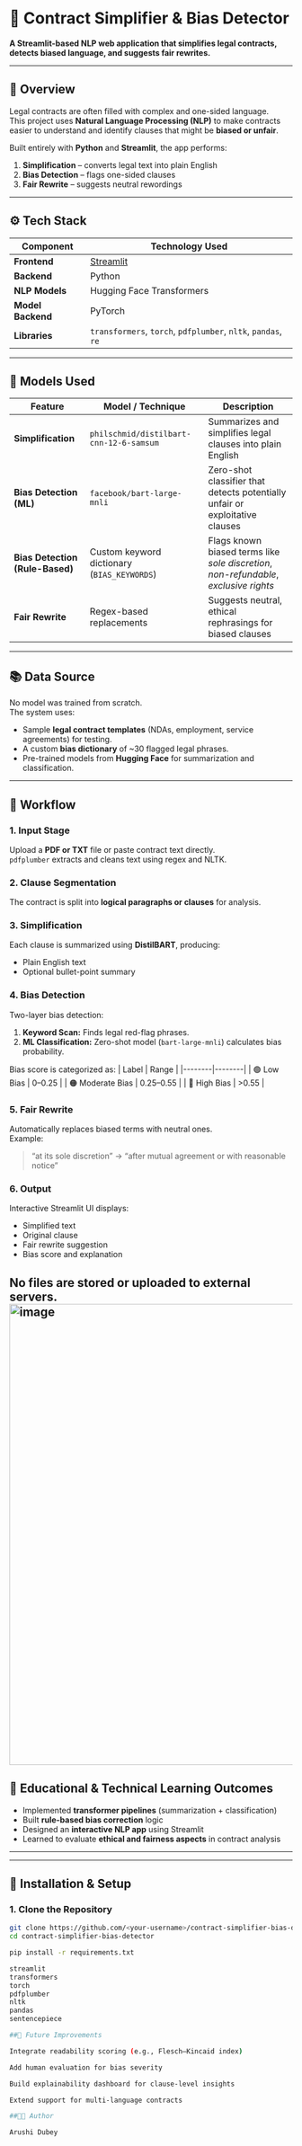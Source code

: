 # 🧠 Contract Simplifier & Bias Detector

**A Streamlit-based NLP web application that simplifies legal contracts, detects biased language, and suggests fair rewrites.**

---

## 🚀 Overview

Legal contracts are often filled with complex and one-sided language.  
This project uses **Natural Language Processing (NLP)** to make contracts easier to understand and identify clauses that might be **biased or unfair**.

Built entirely with **Python** and **Streamlit**, the app performs:
1. **Simplification** – converts legal text into plain English  
2. **Bias Detection** – flags one-sided clauses  
3. **Fair Rewrite** – suggests neutral rewordings

---

## ⚙️ Tech Stack

| Component | Technology Used |
|------------|----------------|
| **Frontend** | [Streamlit](https://streamlit.io/) |
| **Backend** | Python |
| **NLP Models** | Hugging Face Transformers |
| **Model Backend** | PyTorch |
| **Libraries** | `transformers`, `torch`, `pdfplumber`, `nltk`, `pandas`, `re` |

---

## 🧩 Models Used

| Feature | Model / Technique | Description |
|----------|------------------|--------------|
| **Simplification** | `philschmid/distilbart-cnn-12-6-samsum` | Summarizes and simplifies legal clauses into plain English |
| **Bias Detection (ML)** | `facebook/bart-large-mnli` | Zero-shot classifier that detects potentially unfair or exploitative clauses |
| **Bias Detection (Rule-Based)** | Custom keyword dictionary (`BIAS_KEYWORDS`) | Flags known biased terms like *sole discretion*, *non-refundable*, *exclusive rights* |
| **Fair Rewrite** | Regex-based replacements | Suggests neutral, ethical rephrasings for biased clauses |

---

## 📚 Data Source

No model was trained from scratch.  
The system uses:
- Sample **legal contract templates** (NDAs, employment, service agreements) for testing.  
- A custom **bias dictionary** of ~30 flagged legal phrases.  
- Pre-trained models from **Hugging Face** for summarization and classification.

---

## 🧮 Workflow

### 1. **Input Stage**
Upload a **PDF or TXT** file or paste contract text directly.  
`pdfplumber` extracts and cleans text using regex and NLTK.

### 2. **Clause Segmentation**
The contract is split into **logical paragraphs or clauses** for analysis.

### 3. **Simplification**
Each clause is summarized using **DistilBART**, producing:
- Plain English text
- Optional bullet-point summary

### 4. **Bias Detection**
Two-layer bias detection:
1. **Keyword Scan:** Finds legal red-flag phrases.  
2. **ML Classification:** Zero-shot model (`bart-large-mnli`) calculates bias probability.

Bias score is categorized as:
| Label | Range |
|--------|--------|
| 🟢 Low Bias | 0–0.25 |
| 🟠 Moderate Bias | 0.25–0.55 |
| 🔴 High Bias | >0.55 |

### 5. **Fair Rewrite**
Automatically replaces biased terms with neutral ones.  
Example:
> “at its sole discretion” → “after mutual agreement or with reasonable notice”

### 6. **Output**
Interactive Streamlit UI displays:
- Simplified text  
- Original clause  
- Fair rewrite suggestion  
- Bias score and explanation  

No files are stored or uploaded to external servers.
 <img width="1788" height="821" alt="image" src="https://github.com/user-attachments/assets/3ea873fe-ea4c-477d-8f25-dbae5f67fbfd" />
---

## 🧠 Educational & Technical Learning Outcomes

- Implemented **transformer pipelines** (summarization + classification)  
- Built **rule-based bias correction** logic  
- Designed an **interactive NLP app** using Streamlit  
- Learned to evaluate **ethical and fairness aspects** in contract analysis  

---


---

## 🧰 Installation & Setup

### 1. Clone the Repository
```bash
git clone https://github.com/<your-username>/contract-simplifier-bias-detector.git
cd contract-simplifier-bias-detector

pip install -r requirements.txt

streamlit
transformers
torch
pdfplumber
nltk
pandas
sentencepiece

##🔮 Future Improvements

Integrate readability scoring (e.g., Flesch–Kincaid index)

Add human evaluation for bias severity

Build explainability dashboard for clause-level insights

Extend support for multi-language contracts

##👩‍💻 Author

Arushi Dubey


